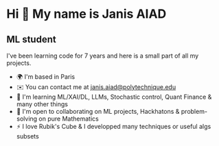 Hi 👋 My name is Janis AIAD
===========================

ML student
------------------

I've been learning code for 7 years and here is a small part of all my projects.

*   🌍  I'm based in Paris
*   ✉️  You can contact me at [janis.aiad@polytechnique.edu](mailto:janis.aiad@polytechnique.edu)
*   🧠  I'm learning ML/XAI/DL, LLMs, Stochastic control, Quant Finance & many other things
*   🤝  I'm open to collaborating on ML projects, Hackhatons & problem-solving on pure Mathematics
*   ⚡  I love Rubik's Cube & I developped many techniques or useful algs subsets
